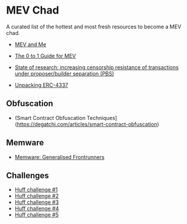 # MEV Chad

A curated list of the hottest and most fresh resources to become a MEV chad.

- [MEV and Me](https://research.paradigm.xyz/MEV#what-is-mev)
- [The 0 to 1 Guide for MEV](https://calblockchain.mirror.xyz/c56CHOu-Wow_50qPp2Wlg0rhUvdz1HLbGSUWlB_KX9o)
- [State of research: increasing censorship resistance of transactions under proposer/builder separation (PBS)](https://notes.ethereum.org/@vbuterin/pbs_censorship_resistance)

- [Unpacking ERC-4337](https://frontier.tech/unpacking-erc-4337)

## Obfuscation

- (Smart Contract Obfuscation Techniques](https://degatchi.com/articles/smart-contract-obfuscation)

## Memware

- [Memware: Generalised Frontrunners](https://degatchi.com/articles/memware)

## Challenges

- [Huff challenge #1](https://twitter.com/huff_language/status/1559658361469095936)
- [Huff challenge #2](https://twitter.com/huff_language/status/1560015751989211136)
- [Huff challenge #3](https://twitter.com/huff_language/status/1560750533811376128)
- [Huff challenge #4](https://twitter.com/huff_language/status/1583894073487654913)
- [Huff challenge #5](https://twitter.com/huff_language/status/1586401774927126528)

